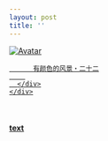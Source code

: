```yaml
---
layout: post
title: ''
---
```


<p class="imglist">

<div class="image-container">
  <a href="https://pic.imgdb.cn/item/5ee88d302cb53f50feb0aade.jpg"  data-fancybox="images">
    <img src="https://pic.imgdb.cn/item/5ee88d302cb53f50feb0aaee.jpg" alt="Avatar" class="image" />
    <div class="overlay">
      <div class="text">
        
          有颜色的风景・二十二
        
      </div>
    </div>
  </a>
</div>









<a href="https://pic.imgdb.cn/item/5ee88d302cb53f50feb0aae0.jpg" data-fancybox="images"><img src="" /></a>
<a href="https://pic.imgdb.cn/item/5ee88d302cb53f50feb0aae5.jpg" data-fancybox="images"><img src="" /></a>
<a href="https://pic.imgdb.cn/item/5ee88d302cb53f50feb0aae8.jpg" data-fancybox="images"><img src="" /></a>
<a href="https://pic.imgdb.cn/item/5ee88d302cb53f50feb0aaee.jpg" data-fancybox="images"><img src="" /></a>
<a href="https://pic.imgdb.cn/item/5ee88d302cb53f50feb0aaf0.jpg" data-fancybox="images"><img src="" /></a>
<a href="https://pic.imgdb.cn/item/5ee88d302cb53f50feb0aaf7.jpg" data-fancybox="images"><img src="" /></a>
<a href="https://pic.imgdb.cn/item/5ee88d302cb53f50feb0aafa.jpg" data-fancybox="images"><img src="" /></a>
<a href="https://pic.imgdb.cn/item/5ee88d302cb53f50feb0aafe.jpg" data-fancybox="images"><img src="" /></a>
<a href="https://pic.imgdb.cn/item/5ee88d302cb53f50feb0ab01.jpg" data-fancybox="images"><img src="" /></a>
<a href="https://pic.imgdb.cn/item/5ee88d302cb53f50feb0ab03.jpg" data-fancybox="images"><img src="" /></a>
<a href="https://pic.imgdb.cn/item/5ee88d302cb53f50feb0ab06.jpg" data-fancybox="images"><img src="" /></a>
<a href="https://pic.imgdb.cn/item/5ee88d302cb53f50feb0ab09.jpg" data-fancybox="images"><img src="" /></a>
<a href="https://pic.imgdb.cn/item/5ee88d302cb53f50feb0ab0d.jpg" data-fancybox="images"><img src="" /></a>
<a href="https://pic.imgdb.cn/item/5ee88d302cb53f50feb0ab14.jpg" data-fancybox="images"><img src="" /></a>
<a href="https://pic.imgdb.cn/item/5ee88d302cb53f50feb0ab19.jpg" data-fancybox="images"><img src="" /></a>
<a href="https://pic.imgdb.cn/item/5ee88d302cb53f50feb0ab1b.jpg" data-fancybox="images"><img src="" /></a>
<a href="https://pic.imgdb.cn/item/5ee88d302cb53f50feb0ab21.jpg" data-fancybox="images"><img src="" /></a>
<a href="https://pic.imgdb.cn/item/5ee88d302cb53f50feb0ab26.jpg" data-fancybox="images"><img src="" /></a>
<a href="https://pic.imgdb.cn/item/5ee88d302cb53f50feb0ab2a.jpg" data-fancybox="images"><img src="" /></a>
<a href="https://pic.imgdb.cn/item/5ee88d302cb53f50feb0ab2c.jpg" data-fancybox="images"><img src="" /></a>
<a href="https://pic.imgdb.cn/item/5ee88d302cb53f50feb0ab2e.jpg" data-fancybox="images"><img src="" /></a>
<a href="https://pic.imgdb.cn/item/5ee88d302cb53f50feb0ab32.jpg" data-fancybox="images"><img src="" /></a>
<a href="https://pic.imgdb.cn/item/5ee88d302cb53f50feb0ab35.jpg" data-fancybox="images"><img src="" /></a>
<a href="https://pic.imgdb.cn/item/5ee88d302cb53f50feb0ab37.jpg" data-fancybox="images"><img src="" /></a>
<a href="https://pic.imgdb.cn/item/5ee88d302cb53f50feb0ab3a.jpg" data-fancybox="images"><img src="" /></a>
<a href="https://pic.imgdb.cn/item/5ee88d302cb53f50feb0ab3d.jpg" data-fancybox="images"><img src="" /></a>
<a href="https://pic.imgdb.cn/item/5ee88d302cb53f50feb0ab40.jpg" data-fancybox="images"><img src="" /></a>
<a href="https://pic.imgdb.cn/item/5ee88d302cb53f50feb0ab43.jpg" data-fancybox="images"><img src="" /></a>
<a href="https://pic.imgdb.cn/item/5ee88d302cb53f50feb0ab45.jpg" data-fancybox="images"><img src="" /></a>
<a href="https://pic.imgdb.cn/item/5ee88d592cb53f50feb0cf34.jpg" data-fancybox="images"><img src="" /></a>
<a href="https://pic.imgdb.cn/item/5ee88d592cb53f50feb0cf3a.jpg" data-fancybox="images"><img src="" /></a>
<a href="https://pic.imgdb.cn/item/5ee88d592cb53f50feb0cf3c.jpg" data-fancybox="images"><img src="" /></a>
<a href="https://pic.imgdb.cn/item/5ee88d592cb53f50feb0cf41.jpg" data-fancybox="images"><img src="" /></a>
<a href="https://pic.imgdb.cn/item/5ee88d592cb53f50feb0cf44.jpg" data-fancybox="images"><img src="" /></a>
<a href="https://pic.imgdb.cn/item/5ee88d592cb53f50feb0cf47.jpg" data-fancybox="images"><img src="" /></a>
<a href="https://pic.imgdb.cn/item/5ee88d592cb53f50feb0cf4b.jpg" data-fancybox="images"><img src="" /></a>
<a href="https://pic.imgdb.cn/item/5ee88d592cb53f50feb0cf4f.jpg" data-fancybox="images"><img src="" /></a>
<a href="https://pic.imgdb.cn/item/5ee88d592cb53f50feb0cf53.jpg" data-fancybox="images"><img src="" /></a>
<a href="https://pic.imgdb.cn/item/5ee88d592cb53f50feb0cf5a.jpg" data-fancybox="images"><img src="" /></a>
<a href="https://pic.imgdb.cn/item/5ee88d592cb53f50feb0cf5d.jpg" data-fancybox="images"><img src="" /></a>
<a href="https://pic.imgdb.cn/item/5ee88d592cb53f50feb0cf61.jpg" data-fancybox="images"><img src="" /></a>
<a href="https://pic.imgdb.cn/item/5ee88d592cb53f50feb0cf63.jpg" data-fancybox="images"><img src="" /></a>
<a href="https://pic.imgdb.cn/item/5ee88d592cb53f50feb0cf67.jpg" data-fancybox="images"><img src="" /></a>
<a href="https://pic.imgdb.cn/item/5ee88d592cb53f50feb0cf6a.jpg" data-fancybox="images"><img src="" /></a>
<a href="https://pic.imgdb.cn/item/5ee88d592cb53f50feb0cf6d.jpg" data-fancybox="images"><img src="" /></a>
<a href="https://pic.imgdb.cn/item/5ee88d592cb53f50feb0cf72.jpg" data-fancybox="images"><img src="" /></a>
<a href="https://pic.imgdb.cn/item/5ee88d592cb53f50feb0cf75.jpg" data-fancybox="images"><img src="" /></a>
<a href="https://pic.imgdb.cn/item/5ee88d592cb53f50feb0cf78.jpg" data-fancybox="images"><img src="" /></a>
<a href="https://pic.imgdb.cn/item/5ee88d592cb53f50feb0cf7e.jpg" data-fancybox="images"><img src="" /></a>

</p>


#### [text](https://cxcxcx.cx/works/0045a.html)
